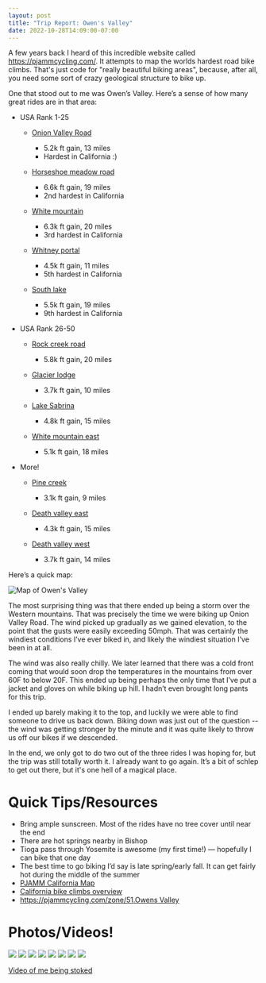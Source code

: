 ```yaml
---
layout: post
title: "Trip Report: Owen's Valley"
date: 2022-10-28T14:09:00-07:00
---
```

A few years back I heard of this incredible website called <https://pjammcycling.com/>. It attempts to map the worlds hardest road bike climbs. That's just code for "really beautiful biking areas", because, after all, you need some sort of crazy geological structure to bike up.

One that stood out to me was Owen’s Valley. Here’s a sense of how many great rides are in that area:

* USA Rank 1-25

  * [Onion Valley Road](https://pjammcycling.com/climb/32.Onion-Valley-Road-Cycling)

    * 5.2k ft gain, 13 miles
    * Hardest in California :)
  * [Horseshoe meadow road](https://pjammcycling.com/climb/34.Cycling-Horseshoe-Meadows-Rd)

    * 6.6k ft gain, 19 miles
    * 2nd hardest in California
  * [White mountain](https://pjammcycling.com/climb/45.White-Mountain-Cycling)

    * 6.3k ft gain, 20 miles
    * 3rd hardest in California
  * [Whitney portal](https://pjammcycling.com/climb/56.Cycling-Whitney-Portal)

    * 4.5k ft gain, 11 miles
    * 5th hardest in California
  * [South lake](https://pjammcycling.com/climb/99.South%2520Lake)

    * 5.5k ft gain, 19 miles
    * 9th hardest in California
* USA Rank 26-50

  * [Rock creek road](https://pjammcycling.com/climb/155.Rock%2520%2520Creek%2520Road)

    * 5.8k ft gain, 20 miles
  * [Glacier lodge](https://pjammcycling.com/climb/159.Glacier%2520Lodge)

    * 3.7k ft gain, 10 miles
  * [Lake Sabrina](https://pjammcycling.com/climb/146.Lake%2520Sabrina)

    * 4.8k ft gain, 15 miles
  * [White mountain east](https://pjammcycling.com/climb/1738.White-Mountain-East)

    * 5.1k ft gain, 18 miles
* More!

  * [Pine creek](https://pjammcycling.com/climb/204.Pine%2520Creek)

    * 3.1k ft gain, 9 miles
  * [Death valley east](https://pjammcycling.com/climb/208.Death%2520Valley%2520Road%2520East)

    * 4.3k ft gain, 15 miles
  * [Death valley west](https://pjammcycling.com/climb/657.Death%2520Valley%2520Road%2520West)

    * 3.7k ft gain, 14 miles

Here’s a quick map:

![Map of Owen's Valley](/assets/owens-valley/map.jpg)

The most surprising thing was that there ended up being a storm over the Western mountains. That was precisely the time we were biking up Onion Valley Road. The wind picked up gradually as we gained elevation, to the point that the gusts were easily exceeding 50mph. That was certainly the windiest conditions I’ve ever biked in, and likely the windiest situation I’ve been in at all.

The wind was also really chilly. We later learned that there was a cold front coming that would soon drop the temperatures in the mountains from over 60F to below 20F. This ended up being perhaps the only time that I’ve put a jacket and gloves on while biking up hill. I hadn’t even brought long pants for this trip.

I ended up barely making it to the top, and luckily we were able to find someone to drive us back down. Biking down was just out of the question -- the wind was getting stronger by the minute and it was quite likely to throw us off our bikes if we descended.

In the end, we only got to do two out of the three rides I was hoping for, but the trip was still totally worth it. I already want to go again. It’s a bit of schlep to get out there, but it's one hell of a magical place.

# Quick Tips/Resources

* Bring ample sunscreen. Most of the rides have no tree cover until near the end
* There are hot springs nearby in Bishop
* Tioga pass through Yosemite is awesome (my first time!) — hopefully I can bike that one day
* The best time to go biking I’d say is late spring/early fall. It can get fairly hot during the middle of the summer
* [PJAMM California Map](https://pjammcycling.com/zone/6.California)
* [California bike climbs overview](https://pjammcycling.com/zone/6.California)
* [https://pjammcycling.com/zone/51.Owens Valley](https://pjammcycling.com/zone/51.Owens%20Valley)

# Photos/Videos!

<div class='image-list'>
<img src='/assets/owens-valley/p1_small.jpg'/>
<img src='/assets/owens-valley/p2_small.jpg'/>
<img src='/assets/owens-valley/p3_small.jpg'/>
<img src='/assets/owens-valley/p4_small.jpg'/>
<img src='/assets/owens-valley/p5_small.jpg'/>
<img src='/assets/owens-valley/p6_small.jpg'/>
<img src='/assets/owens-valley/p7_small.jpg'/>
<img src='/assets/owens-valley/p8_small.jpg'/>
</div>

[Video of me being stoked](https://photos.app.goo.gl/tJR7XUAzpunMRFhi7)